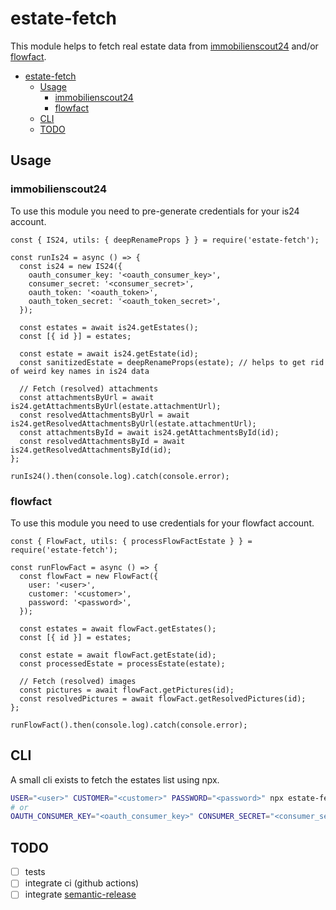 # estate-fetch

This module helps to fetch real estate data from [immobilienscout24](https://www.immobilienscout24.de/) and/or [flowfact](https://www.flowfact.de/).

- [estate-fetch](#estate-fetch)
  - [Usage](#usage)
    - [immobilienscout24](#immobilienscout24)
    - [flowfact](#flowfact)
  - [CLI](#cli)
  - [TODO](#todo)

## Usage

### immobilienscout24

To use this module you need to pre-generate credentials for your is24 account.

```node
const { IS24, utils: { deepRenameProps } } = require('estate-fetch');

const runIs24 = async () => {
  const is24 = new IS24({
    oauth_consumer_key: '<oauth_consumer_key>',
    consumer_secret: '<consumer_secret>',
    oauth_token: '<oauth_token>',
    oauth_token_secret: '<oauth_token_secret>',
  });

  const estates = await is24.getEstates();
  const [{ id }] = estates;

  const estate = await is24.getEstate(id);
  const sanitizedEstate = deepRenameProps(estate); // helps to get rid of weird key names in is24 data

  // Fetch (resolved) attachments
  const attachmentsByUrl = await is24.getAttachmentsByUrl(estate.attachmentUrl);
  const resolvedAttachmentsByUrl = await is24.getResolvedAttachmentsByUrl(estate.attachmentUrl);
  const attachmentsById = await is24.getAttachmentsById(id);
  const resolvedAttachmentsById = await is24.getResolvedAttachmentsById(id);
};

runIs24().then(console.log).catch(console.error);
```

### flowfact

To use this module you need to use credentials for your flowfact account.

```node
const { FlowFact, utils: { processFlowFactEstate } } = require('estate-fetch');

const runFlowFact = async () => {
  const flowFact = new FlowFact({
    user: '<user>',
    customer: '<customer>',
    password: '<password>',
  });

  const estates = await flowFact.getEstates();
  const [{ id }] = estates;

  const estate = await flowFact.getEstate(id);
  const processedEstate = processEstate(estate);

  // Fetch (resolved) images
  const pictures = await flowFact.getPictures(id);
  const resolvedPictures = await flowFact.getResolvedPictures(id);
};

runFlowFact().then(console.log).catch(console.error);
```

## CLI

A small cli exists to fetch the estates list using npx.

```bash
USER="<user>" CUSTOMER="<customer>" PASSWORD="<password>" npx estate-fetch flowfact
# or
OAUTH_CONSUMER_KEY="<oauth_consumer_key>" CONSUMER_SECRET="<consumer_secret>" OAUTH_TOKEN="<oauth_token>" OAUTH_TOKEN_SECRET="<oauth_token_secret>" npx estate-fetch is24
```

## TODO

- [ ] tests
- [ ] integrate ci (github actions)
- [ ] integrate [semantic-release](https://www.npmjs.com/package/semantic-release)
